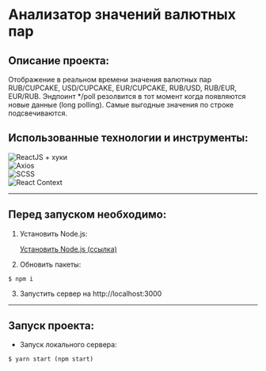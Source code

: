 # Анализатор значений валютных пар

## Описание проекта:

Отображение в реальном времени значения валютных пар RUB/CUPCAKE, USD/CUPCAKE, EUR/CUPCAKE, RUB/USD, RUB/EUR, EUR/RUB. Эндпоинт \*/poll резолвится в тот момент когда появляются новые данные (long polling). Самые выгодные значения по строке подсвечиваются.

## Использованные технологии и инструменты:

![ReactJS + хуки](https://img.shields.io/badge/-ReactJS+хуки-282727?style=for-the-badge)
<br>![Axios](https://img.shields.io/badge/-Axios-282727?style=for-the-badge)
<br>![SCSS](https://img.shields.io/badge/-SCSS-282727?style=for-the-badge)
<br>![React Context](https://img.shields.io/badge/-React_Context-282727?style=for-the-badge)

---

## Перед запуском необходимо:

1. Установить Node.js:

   [Установить Node.js (ссылка)](https://nodejs.org/en/)

2. Обновить пакеты:

```
$ npm i
```

3. Запустить сервер на http://localhost:3000

---

## Запуск проекта:

- Запуск локального сервера:

```
$ yarn start (npm start)
```
